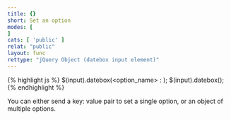 ```yaml
---
title: {}
short: Set an option
modes: [
]
cats: [ 'public' ]
relat: "public"
layout: func
rettype: "jQuery Object (datebox input element)"
---
```


{% highlight js %}
$(input).datebox(<option_name> : <new value>);
$(input).datebox(<object>);
{% endhighlight %}

You can either send a key: value pair to set a single option, or an object of 
multiple options.

